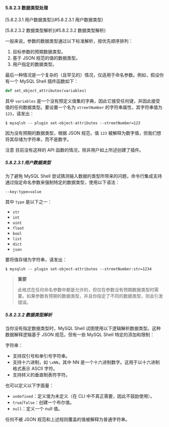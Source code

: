 #### 5.8.2.3 数据类型处理

[5.8.2.3.1 用户数据类型](#5.8.2.3.1 用户数据类型)

[5.8.2.3.2 数据类型解析](#5.8.2.3.2 数据类型解析)

一般来说，参数的数据类型通过以下标准解析，按优先顺序排列：

1. 目标参数的预期数据类型。
2. 基于 JSON 规范的值的数据类型。
3. 用户指定的数据类型。

最后一种情况是一个复杂的（且罕见的）情况，仅适用于命名参数。例如，假设你有一个 MySQL Shell 插件函数如下：

```python
def set_object_attributes(variables)
```

其中 `variables` 是一个没有预定义值集的字典，因此它接受任何键，并因此接受值的任何数据类型。要设置一个名为 `streetNumber` 的字符串属性，其字符串值为 `123`，请发出：

```shell
$ mysqlsh -- plugin set-object-attributes --streetNumber=123
```

因为没有预期的数据类型，根据 JSON 规范，值 `123` 被解释为数字值，但我们想将其存储为字符串，而不是数字。

注意
目前没有这样的 API 函数的情况，除非用户如上所述创建了插件。

##### 5.8.2.3.1 用户数据类型

为了避免 MySQL Shell 尝试猜测输入数据的类型所带来的问题，命令行集成支持通过指定命名参数来强制特定的数据类型，使用以下语法：

```shell
--key:type=value
```

其中 `type` 是以下之一：

- `str`
- `int`
- `uint`
- `float`
- `bool`
- `list`
- `dict`
- `json`

要将值存储为字符串，请发出：

```shell
$ mysqlsh -- plugin set-object-attributes --streetNumber:str=1234
```

> **重要**
>
> 此格式在任何命名参数中都是允许的，但仅在参数没有预期数据类型时需要。如果参数有预期的数据类型，并且你指定了不同的数据类型，则会引发错误。

##### 5.8.2.3.2 数据类型解析

当你没有指定数据类型时，MySQL Shell 试图使用以下逻辑解析数据类型。这种数据解释逻辑基于 JSON 规范，但有一些 MySQL Shell 特定的添加和限制：

字符串：

- 支持双引号和单引号字符串。
- 支持十六进制，如 `\xNN`，其中 NN 是一个十六进制数字。这用于以十六进制格式表示 ASCII 字符。
- 支持转义的垂直制表符字符。

也可以定义以下字面量：

- `undefined`：定义值为未定义（在 CLI 中不真正需要，因此不鼓励使用）。
- `true`/`false`：创建一个布尔值。
- `null`：定义一个 null 值。

任何不被 JSON 规范和上述规则覆盖的值被解释为普通字符串。